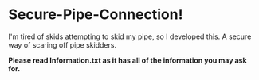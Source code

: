# Secure-Pipe-Connection!
I'm tired of skids attempting to skid my pipe, so I developed this. A secure way of scaring off pipe skidders.

**Please read Information.txt as it has all of the information you may ask for.**
